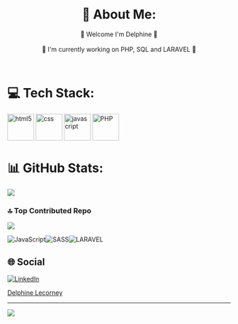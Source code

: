 <div align='center'>
  
# 💫 About Me:

🌱 Welcome I'm Delphine 🌱
<br><br>
🔭 I'm currently working on PHP, SQL and LARAVEL 🔭


</div>
<br>




# 💻 Tech Stack:

<p align='left'>
  

<img src="https://github.com/DelphineLecorney/Template-readme/blob/main/PICTURES_read_me_/html5.jpeg" alt="html5" height="60" width="60" /> 

<img src="https://github.com/DelphineLecorney/Template-readme/blob/main/PICTURES_read_me_/css.jpg" alt="css" height="60" width="60" /> 

<img src="https://github.com/DelphineLecorney/Template-readme/blob/main/PICTURES_read_me_/JS.JPG" alt="javascript" height="60" width="60" /> 

<img src="https://github.com/DelphineLecorney/Template-readme/blob/main/PICTURES_read_me_/php_logo.jpg" alt="PHP" height="60" width="60" /> 

# 📊 GitHub Stats:

![](https://github-readme-streak-stats.herokuapp.com/?user=DelphineLecorney&theme=dark&hide_border=false)


### 🔝 Top Contributed Repo
![](https://github-contributor-stats.vercel.app/api?username=DelphineLecorney&limit=5&theme=dark&combine_all_yearly_contributions=true)
</p>


![JavaScript](https://img.shields.io/badge/javascript-%23323330.svg?style=flat&logo=javascript&logoColor=%23F7DF1E)![SASS](https://img.shields.io/badge/SASS-hotpink.svg?style=flat&logo=SASS&logoColor=white)![LARAVEL](https://github.com/DelphineLecorney/DelphineLecorney/blob/main/images/Laravel.JPG)

## 🌐 Social 
[![LinkedIn](https://img.shields.io/badge/LinkedIn-%230077B6.svg?logo=linkedin&logoColor=white)](https://linkedin.com/in/https://www.linkedin.com/in/delphine-lecorney-539781242/) 

<div class="badge-base LI-profile-badge" data-locale="fr_FR" data-size="medium" data-theme="dark" data-type="VERTICAL" data-vanity="delphine-lecorney" data-version="v1"><a class="badge-base__link LI-simple-link" href="https://be.linkedin.com/in/delphine-lecorney?trk=profile-badge">Delphine Lecorney</a></div>
              
---
[![](https://visitcount.itsvg.in/api?id=DelphineLecorney&icon=0&color=0)](https://visitcount.itsvg.in)
